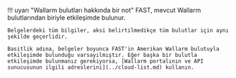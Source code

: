 !!! uyarı "Wallarm bulutları hakkında bir not"
    FAST, mevcut Wallarm bulutlarından biriyle etkileşimde bulunur.
    
    Belgelerdeki tüm bilgiler, aksi belirtilmedikçe tüm bulutlar için aynı şekilde geçerlidir.
    
    Basitlik adına, belgeler boyunca FAST'in Amerikan Wallarm bulutuyla etkileşimde bulunduğu varsayılmıştır. Eğer başka bir bulutla etkileşimde bulunmanız gerekiyorsa, [Wallarm portalının ve API sunucusunun ilgili adreslerini](../cloud-list.md) kullanın.